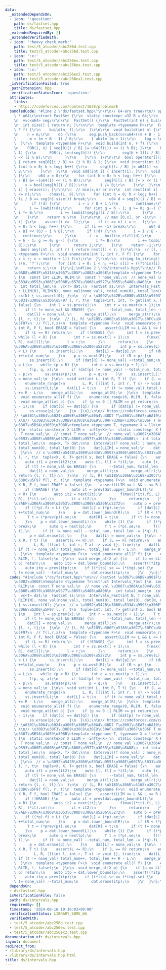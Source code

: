 ```yaml
---
data:
  _extendedDependsOn:
  - icon: ':question:'
    path: ds/fastset.hpp
    title: ds/fastset.hpp
  _extendedRequiredBy: []
  _extendedVerifiedWith:
  - icon: ':heavy_check_mark:'
    path: test/5_atcoder/abc256d.test.cpp
    title: test/5_atcoder/abc256d.test.cpp
  - icon: ':x:'
    path: test/5_atcoder/abc256ex.test.cpp
    title: test/5_atcoder/abc256ex.test.cpp
  - icon: ':x:'
    path: test/5_atcoder/abc256ex2.test.cpp
    title: test/5_atcoder/abc256ex2.test.cpp
  _isVerificationFailed: true
  _pathExtension: hpp
  _verificationStatusIcon: ':question:'
  attributes:
    links:
    - https://codeforces.com/contest/1638/problem/E
  bundledCode: "#line 2 \"ds/fastset.hpp\"\n\r\n// 64-ary tree\r\n// space: (N/63)\
    \ * u64\r\nstruct FastSet {\r\n  static constexpr u32 B = 64;\r\n  int n, log;\r\
    \n  vvc<u64> seg;\r\n\r\n  FastSet() {}\r\n  FastSet(int n) { build(n); }\r\n\r\
    \n  int size() { return n; }\r\n\r\n  template <typename F>\r\n  FastSet(int n,\
    \ F f) {\r\n    build(n, f);\r\n  }\r\n\r\n  void build(int m) {\r\n    seg.clear();\r\
    \n    n = m;\r\n    do {\r\n      seg.push_back(vc<u64>((m + B - 1) / B));\r\n\
    \      m = (m + B - 1) / B;\r\n    } while (m > 1);\r\n    log = len(seg);\r\n\
    \  }\r\n  template <typename F>\r\n  void build(int n, F f) {\r\n    build(n);\r\
    \n    FOR(i, n) { seg[0][i / B] |= u64(f(i)) << (i % B); }\r\n    FOR(h, log -\
    \ 1) {\r\n      FOR(i, len(seg[h])) {\r\n        seg[h + 1][i / B] |= u64(bool(seg[h][i]))\
    \ << (i % B);\r\n      }\r\n    }\r\n  }\r\n\r\n  bool operator[](int i) const\
    \ { return seg[0][i / B] >> (i % B) & 1; }\r\n  void insert(int i) {\r\n    for\
    \ (int h = 0; h < log; h++) {\r\n      seg[h][i / B] |= u64(1) << (i % B), i /=\
    \ B;\r\n    }\r\n  }\r\n  void add(int i) { insert(i); }\r\n  void erase(int i)\
    \ {\r\n    u64 x = 0;\r\n    for (int h = 0; h < log; h++) {\r\n      seg[h][i\
    \ / B] &= ~(u64(1) << (i % B));\r\n      seg[h][i / B] |= x << (i % B);\r\n  \
    \    x = bool(seg[h][i / B]);\r\n      i /= B;\r\n    }\r\n  }\r\n  void remove(int\
    \ i) { erase(i); }\r\n\r\n  // min[x,n) or n\r\n  int next(int i) {\r\n    assert(i\
    \ <= n);\r\n    chmax(i, 0);\r\n    for (int h = 0; h < log; h++) {\r\n      if\
    \ (i / B == seg[h].size()) break;\r\n      u64 d = seg[h][i / B] >> (i % B);\r\
    \n      if (!d) {\r\n        i = i / B + 1;\r\n        continue;\r\n      }\r\n\
    \      i += lowbit(d);\r\n      for (int g = h - 1; g >= 0; g--) {\r\n       \
    \ i *= B;\r\n        i += lowbit(seg[g][i / B]);\r\n      }\r\n      return i;\r\
    \n    }\r\n    return n;\r\n  }\r\n\r\n  // max [0,x], or -1\r\n  int prev(int\
    \ i) {\r\n    assert(i >= -1);\r\n    if (i >= n) i = n - 1;\r\n    for (int h\
    \ = 0; h < log; h++) {\r\n      if (i == -1) break;\r\n      u64 d = seg[h][i\
    \ / B] << (63 - i % B);\r\n      if (!d) {\r\n        i = i / B - 1;\r\n     \
    \   continue;\r\n      }\r\n      i -= __builtin_clzll(d);\r\n      for (int g\
    \ = h - 1; g >= 0; g--) {\r\n        i *= B;\r\n        i += topbit(seg[g][i /\
    \ B]);\r\n      }\r\n      return i;\r\n    }\r\n    return -1;\r\n  }\r\n\r\n\
    \  bool any(int l, int r) { return next(l) < r; }\r\n\r\n  // [l, r)\r\n  template\
    \ <typename F>\r\n  void enumerate(int l, int r, F f) {\r\n    for (int x = next(l);\
    \ x < r; x = next(x + 1)) f(x);\r\n  }\r\n\r\n  string to_string() {\r\n    string\
    \ s(n, '?');\r\n    for (int i = 0; i < n; ++i) s[i] = ((*this)[i] ? '1' : '0');\r\
    \n    return s;\r\n  }\r\n};\n#line 2 \"ds/intervals.hpp\"\n\n// FastSet \u3067\
    \u9AD8\u901F\u5316\u3057\u305F\u3082\u306E\ntemplate <typename T>\nstruct Intervals_Fast\
    \ {\n  const int LLIM, RLIM;\n  const T none_val;\n  // none_val \u3067\u306A\u3044\
    \u533A\u9593\u306E\u500B\u6570\u3068\u9577\u3055\u5408\u8A08\n  int total_num;\n\
    \  int total_len;\n  vc<T> dat;\n  FastSet ss;\n\n  Intervals_Fast(int N, T none_val)\
    \ : LLIM(0), RLIM(N), none_val(none_val), total_num(0), total_len(0), dat(N, none_val),\
    \ ss(N) { ss.insert(0); }\n\n  // x \u3092\u542B\u3080\u533A\u9593\u306E\u60C5\
    \u5831\u306E\u53D6\u5F97 l, r, t\n  tuple<int, int, T> get(int x, bool ERASE =\
    \ false) {\n    int l = ss.prev(x);\n    int r = ss.next(x + 1);\n    T t = dat[l];\n\
    \    if (t != none_val && ERASE) {\n      --total_num, total_len -= r - l;\n \
    \     dat[l] = none_val;\n      merge_at(l);\n      merge_at(r);\n    }\n    return\
    \ {l, r, t};\n  }\n\n  // [L, R) \u5185\u306E\u5168\u30C7\u30FC\u30BF\u306E\u53D6\
    \u5F97\n  // f(l,r,x)\n  template <typename F>\n  void enumerate_range(int L,\
    \ int R, F f, bool ERASE = false) {\n    assert(LLIM <= L && L <= R && R <= RLIM);\n\
    \    if (L == R) return;\n    if (!ERASE) {\n      int l = ss.prev(L);\n     \
    \ while (l < R) {\n        int r = ss.next(l + 1);\n        f(max(l, L), min(r,\
    \ R), dat[l]);\n        l = r;\n      }\n      return;\n    }\n    // \u534A\u7AEF\
    \u306A\u3068\u3053\u308D\u306E\u5206\u5272\n    int p = ss.prev(L);\n    if (p\
    \ < L) {\n      ss.insert(L);\n      dat[L] = dat[p];\n      if (dat[L] != none_val)\
    \ ++total_num;\n    }\n    p = ss.next(R);\n    if (R < p) {\n      dat[R] = dat[ss.prev(R)];\n\
    \      ss.insert(R);\n      if (dat[R] != none_val) ++total_num;\n    }\n    p\
    \ = L;\n    while (p < R) {\n      int q = ss.next(p + 1);\n      T x = dat[p];\n\
    \      f(p, q, x);\n      if (dat[p] != none_val) --total_num, total_len -= q\
    \ - p;\n      ss.erase(p);\n      p = q;\n    }\n    ss.insert(L);\n    dat[L]\
    \ = none_val;\n  }\n\n  void set(int L, int R, T t) {\n    if (L == R) return;\n\
    \    enumerate_range(\n        L, R, [](int l, int r, T x) -> void {}, true);\n\
    \    ss.insert(L);\n    dat[L] = t;\n    if (t != none_val) total_num++, total_len\
    \ += R - L;\n    merge_at(L);\n    merge_at(R);\n  }\n\n  template <typename F>\n\
    \  void enumerate_all(F f) {\n    enumerate_range(0, RLIM, f, false);\n  }\n\n\
    \  void merge_at(int p) {\n    if (p <= 0 || RLIM <= p) return;\n    int q = ss.prev(p\
    \ - 1);\n    if (dat[p] == dat[q]) {\n      if (dat[p] != none_val) --total_num;\n\
    \      ss.erase(p);\n    }\n  }\n};\n\n// https://codeforces.com/contest/1638/problem/E\n\
    // \u6301\u3064\u5024\u306E\u30BF\u30A4\u30D7 T\u3001\u5EA7\u6A19\u30BF\u30A4\u30D7\
    \ X\n// \u30B3\u30F3\u30B9\u30C8\u30E9\u30AF\u30BF\u3067\u306F T none_val \u3092\
    \u6307\u5B9A\u3059\u308B\ntemplate <typename T, typename X = ll>\nstruct Intervals\
    \ {\n  static constexpr X LLIM = -infty<X>;\n  static constexpr X RLIM = infty<X>;\n\
    \  T none_val;\n  // const T none_val;\n  // none_val \u3067\u306A\u3044\u533A\
    \u9593\u306E\u500B\u6570\u3068\u9577\u3055\u5408\u8A08\n  int total_num;\n  X\
    \ total_len;\n  map<X, T> dat;\n\n  Intervals(T none_val) : none_val(none_val),\
    \ total_num(0), total_len(0) {\n    dat[LLIM] = none_val;\n    dat[RLIM] = none_val;\n\
    \  }\n\n  // x \u3092\u542B\u3080\u533A\u9593\u306E\u60C5\u5831\u306E\u53D6\u5F97\
    \ l, r, t\n  tuple<X, X, T> get(X x, bool ERASE = false) {\n    auto it2 = dat.upper_bound(x);\n\
    \    auto it1 = prev(it2);\n    auto [l, tl] = *it1;\n    auto [r, tr] = *it2;\n\
    \    if (tl != none_val && ERASE) {\n      --total_num, total_len -= r - l;\n\
    \      dat[l] = none_val;\n      merge_at(l);\n      merge_at(r);\n    }\n   \
    \ return {l, r, tl};\n  }\n\n  // [L, R) \u5185\u306E\u5168\u30C7\u30FC\u30BF\u306E\
    \u53D6\u5F97 f(l, r, t)\n  template <typename F>\n  void enumerate_range(X L,\
    \ X R, F f, bool ERASE = false) {\n    assert(LLIM <= L && L <= R && R <= RLIM);\n\
    \    if (!ERASE) {\n      auto it = prev(dat.upper_bound(L));\n      while ((*it).fi\
    \ < R) {\n        auto it2 = next(it);\n        f(max((*it).fi, L), min((*it2).fi,\
    \ R), (*it).se);\n        it = it2;\n      }\n      return;\n    }\n    // \u534A\
    \u7AEF\u306A\u3068\u3053\u308D\u306E\u5206\u5272\n    auto p = prev(dat.upper_bound(L));\n\
    \    if ((*p).fi < L) {\n      dat[L] = (*p).se;\n      if (dat[L] != none_val)\
    \ ++total_num;\n    }\n    p = dat.lower_bound(R);\n    if (R < (*p).fi) {\n \
    \     T t = (*prev(p)).se;\n      dat[R] = t;\n      if (t != none_val) ++total_num;\n\
    \    }\n    p = dat.lower_bound(L);\n    while (1) {\n      if ((*p).fi >= R)\
    \ break;\n      auto q = next(p);\n      T t = (*p).se;\n      f((*p).fi, (*q).fi,\
    \ t);\n      if (t != none_val) --total_num, total_len -= (*q).fi - (*p).fi;\n\
    \      p = dat.erase(p);\n    }\n    dat[L] = none_val;\n  }\n\n  void set(X L,\
    \ X R, T t) {\n    assert(L <= R);\n    if (L == R) return;\n    enumerate_range(\n\
    \        L, R, [](int l, int r, T x) -> void {}, true);\n    dat[L] = t;\n   \
    \ if (t != none_val) total_num++, total_len += R - L;\n    merge_at(L);\n    merge_at(R);\n\
    \  }\n\n  template <typename F>\n  void enumerate_all(F f) {\n    enumerate_range(LLIM,\
    \ RLIM, f, false);\n  }\n\n  void merge_at(X p) {\n    if (p == LLIM || RLIM ==\
    \ p) return;\n    auto itp = dat.lower_bound(p);\n    assert((*itp).fi == p);\n\
    \    auto itq = prev(itp);\n    if ((*itp).se == (*itq).se) {\n      if ((*itp).se\
    \ != none_val) --total_num;\n      dat.erase(itp);\n    }\n  }\n};\n"
  code: "#include \"ds/fastset.hpp\"\n\n// FastSet \u3067\u9AD8\u901F\u5316\u3057\u305F\
    \u3082\u306E\ntemplate <typename T>\nstruct Intervals_Fast {\n  const int LLIM,\
    \ RLIM;\n  const T none_val;\n  // none_val \u3067\u306A\u3044\u533A\u9593\u306E\
    \u500B\u6570\u3068\u9577\u3055\u5408\u8A08\n  int total_num;\n  int total_len;\n\
    \  vc<T> dat;\n  FastSet ss;\n\n  Intervals_Fast(int N, T none_val) : LLIM(0),\
    \ RLIM(N), none_val(none_val), total_num(0), total_len(0), dat(N, none_val), ss(N)\
    \ { ss.insert(0); }\n\n  // x \u3092\u542B\u3080\u533A\u9593\u306E\u60C5\u5831\
    \u306E\u53D6\u5F97 l, r, t\n  tuple<int, int, T> get(int x, bool ERASE = false)\
    \ {\n    int l = ss.prev(x);\n    int r = ss.next(x + 1);\n    T t = dat[l];\n\
    \    if (t != none_val && ERASE) {\n      --total_num, total_len -= r - l;\n \
    \     dat[l] = none_val;\n      merge_at(l);\n      merge_at(r);\n    }\n    return\
    \ {l, r, t};\n  }\n\n  // [L, R) \u5185\u306E\u5168\u30C7\u30FC\u30BF\u306E\u53D6\
    \u5F97\n  // f(l,r,x)\n  template <typename F>\n  void enumerate_range(int L,\
    \ int R, F f, bool ERASE = false) {\n    assert(LLIM <= L && L <= R && R <= RLIM);\n\
    \    if (L == R) return;\n    if (!ERASE) {\n      int l = ss.prev(L);\n     \
    \ while (l < R) {\n        int r = ss.next(l + 1);\n        f(max(l, L), min(r,\
    \ R), dat[l]);\n        l = r;\n      }\n      return;\n    }\n    // \u534A\u7AEF\
    \u306A\u3068\u3053\u308D\u306E\u5206\u5272\n    int p = ss.prev(L);\n    if (p\
    \ < L) {\n      ss.insert(L);\n      dat[L] = dat[p];\n      if (dat[L] != none_val)\
    \ ++total_num;\n    }\n    p = ss.next(R);\n    if (R < p) {\n      dat[R] = dat[ss.prev(R)];\n\
    \      ss.insert(R);\n      if (dat[R] != none_val) ++total_num;\n    }\n    p\
    \ = L;\n    while (p < R) {\n      int q = ss.next(p + 1);\n      T x = dat[p];\n\
    \      f(p, q, x);\n      if (dat[p] != none_val) --total_num, total_len -= q\
    \ - p;\n      ss.erase(p);\n      p = q;\n    }\n    ss.insert(L);\n    dat[L]\
    \ = none_val;\n  }\n\n  void set(int L, int R, T t) {\n    if (L == R) return;\n\
    \    enumerate_range(\n        L, R, [](int l, int r, T x) -> void {}, true);\n\
    \    ss.insert(L);\n    dat[L] = t;\n    if (t != none_val) total_num++, total_len\
    \ += R - L;\n    merge_at(L);\n    merge_at(R);\n  }\n\n  template <typename F>\n\
    \  void enumerate_all(F f) {\n    enumerate_range(0, RLIM, f, false);\n  }\n\n\
    \  void merge_at(int p) {\n    if (p <= 0 || RLIM <= p) return;\n    int q = ss.prev(p\
    \ - 1);\n    if (dat[p] == dat[q]) {\n      if (dat[p] != none_val) --total_num;\n\
    \      ss.erase(p);\n    }\n  }\n};\n\n// https://codeforces.com/contest/1638/problem/E\n\
    // \u6301\u3064\u5024\u306E\u30BF\u30A4\u30D7 T\u3001\u5EA7\u6A19\u30BF\u30A4\u30D7\
    \ X\n// \u30B3\u30F3\u30B9\u30C8\u30E9\u30AF\u30BF\u3067\u306F T none_val \u3092\
    \u6307\u5B9A\u3059\u308B\ntemplate <typename T, typename X = ll>\nstruct Intervals\
    \ {\n  static constexpr X LLIM = -infty<X>;\n  static constexpr X RLIM = infty<X>;\n\
    \  T none_val;\n  // const T none_val;\n  // none_val \u3067\u306A\u3044\u533A\
    \u9593\u306E\u500B\u6570\u3068\u9577\u3055\u5408\u8A08\n  int total_num;\n  X\
    \ total_len;\n  map<X, T> dat;\n\n  Intervals(T none_val) : none_val(none_val),\
    \ total_num(0), total_len(0) {\n    dat[LLIM] = none_val;\n    dat[RLIM] = none_val;\n\
    \  }\n\n  // x \u3092\u542B\u3080\u533A\u9593\u306E\u60C5\u5831\u306E\u53D6\u5F97\
    \ l, r, t\n  tuple<X, X, T> get(X x, bool ERASE = false) {\n    auto it2 = dat.upper_bound(x);\n\
    \    auto it1 = prev(it2);\n    auto [l, tl] = *it1;\n    auto [r, tr] = *it2;\n\
    \    if (tl != none_val && ERASE) {\n      --total_num, total_len -= r - l;\n\
    \      dat[l] = none_val;\n      merge_at(l);\n      merge_at(r);\n    }\n   \
    \ return {l, r, tl};\n  }\n\n  // [L, R) \u5185\u306E\u5168\u30C7\u30FC\u30BF\u306E\
    \u53D6\u5F97 f(l, r, t)\n  template <typename F>\n  void enumerate_range(X L,\
    \ X R, F f, bool ERASE = false) {\n    assert(LLIM <= L && L <= R && R <= RLIM);\n\
    \    if (!ERASE) {\n      auto it = prev(dat.upper_bound(L));\n      while ((*it).fi\
    \ < R) {\n        auto it2 = next(it);\n        f(max((*it).fi, L), min((*it2).fi,\
    \ R), (*it).se);\n        it = it2;\n      }\n      return;\n    }\n    // \u534A\
    \u7AEF\u306A\u3068\u3053\u308D\u306E\u5206\u5272\n    auto p = prev(dat.upper_bound(L));\n\
    \    if ((*p).fi < L) {\n      dat[L] = (*p).se;\n      if (dat[L] != none_val)\
    \ ++total_num;\n    }\n    p = dat.lower_bound(R);\n    if (R < (*p).fi) {\n \
    \     T t = (*prev(p)).se;\n      dat[R] = t;\n      if (t != none_val) ++total_num;\n\
    \    }\n    p = dat.lower_bound(L);\n    while (1) {\n      if ((*p).fi >= R)\
    \ break;\n      auto q = next(p);\n      T t = (*p).se;\n      f((*p).fi, (*q).fi,\
    \ t);\n      if (t != none_val) --total_num, total_len -= (*q).fi - (*p).fi;\n\
    \      p = dat.erase(p);\n    }\n    dat[L] = none_val;\n  }\n\n  void set(X L,\
    \ X R, T t) {\n    assert(L <= R);\n    if (L == R) return;\n    enumerate_range(\n\
    \        L, R, [](int l, int r, T x) -> void {}, true);\n    dat[L] = t;\n   \
    \ if (t != none_val) total_num++, total_len += R - L;\n    merge_at(L);\n    merge_at(R);\n\
    \  }\n\n  template <typename F>\n  void enumerate_all(F f) {\n    enumerate_range(LLIM,\
    \ RLIM, f, false);\n  }\n\n  void merge_at(X p) {\n    if (p == LLIM || RLIM ==\
    \ p) return;\n    auto itp = dat.lower_bound(p);\n    assert((*itp).fi == p);\n\
    \    auto itq = prev(itp);\n    if ((*itp).se == (*itq).se) {\n      if ((*itp).se\
    \ != none_val) --total_num;\n      dat.erase(itp);\n    }\n  }\n};\n"
  dependsOn:
  - ds/fastset.hpp
  isVerificationFile: false
  path: ds/intervals.hpp
  requiredBy: []
  timestamp: '2024-08-16 19:16:03+09:00'
  verificationStatus: LIBRARY_SOME_WA
  verifiedWith:
  - test/5_atcoder/abc256d.test.cpp
  - test/5_atcoder/abc256ex.test.cpp
  - test/5_atcoder/abc256ex2.test.cpp
documentation_of: ds/intervals.hpp
layout: document
redirect_from:
- /library/ds/intervals.hpp
- /library/ds/intervals.hpp.html
title: ds/intervals.hpp
---
```

